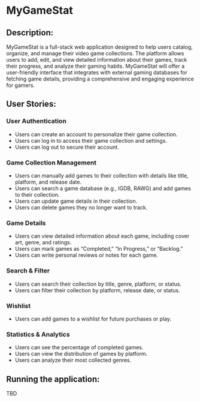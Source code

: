 # MyGameStat

## Description:
MyGameStat is a full-stack web application designed to help users catalog, organize, and manage their video game collections. The platform allows users to add, edit, and view detailed information about their games, track their progress, and analyze their gaming habits. MyGameStat will offer a user-friendly interface that integrates with external gaming databases for fetching game details, providing a comprehensive and engaging experience for gamers.

## User Stories:
### User Authentication
- Users can create an account to personalize their game collection.
- Users can log in to access their game collection and settings.
- Users can log out to secure their account.

### Game Collection Management
- Users can manually add games to their collection with details like title, platform, and release date.
- Users can search a game database (e.g., IGDB, RAWG) and add games to their collection.
- Users can update game details in their collection.
- Users can delete games they no longer want to track.

### Game Details
- Users can view detailed information about each game, including cover art, genre, and ratings.
- Users can mark games as “Completed,” “In Progress,” or “Backlog.”
- Users can write personal reviews or notes for each game.

### Search & Filter
- Users can search their collection by title, genre, platform, or status.
- Users can filter their collection by platform, release date, or status.

### Wishlist
- Users can add games to a wishlist for future purchases or play.

### Statistics & Analytics
- Users can see the percentage of completed games.
- Users can view the distribution of games by platform.
- Users can analyze their most collected genres.


## Running the application:
TBD
